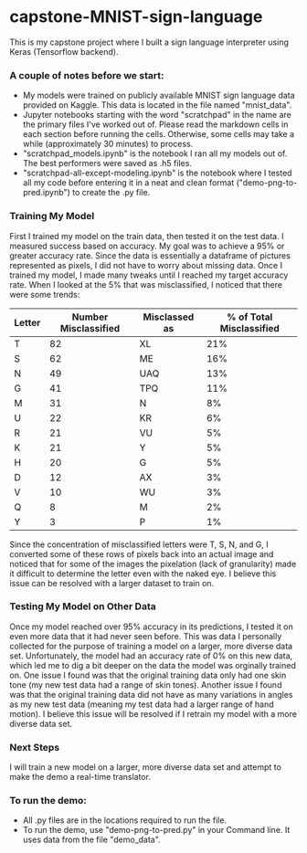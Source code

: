 # capstone-MNIST-sign-language
This is my capstone project where I built a sign language interpreter using Keras (Tensorflow backend).

### A couple of notes before we start:
- My models were trained on publicly available MNIST sign language data provided on Kaggle. This data is located in the file named "mnist_data".
- Jupyter notebooks starting with the word "scratchpad" in the name are the primary files I've worked out of. Please read the markdown cells in each section before running the cells. Otherwise, some cells may take a while (approximately 30 minutes) to process.
- "scratchpad_models.ipynb" is the notebook I ran all my models out of. The best performers were saved as .h5 files.
- "scratchpad-all-except-modeling.ipynb" is the notebook where I tested all my code before entering it in a neat and clean format ("demo-png-to-pred.ipynb") to create the .py file.

### Training My Model
First I trained my model on the train data, then tested it on the test data. I measured success based on accuracy. My goal was to achieve a 95% or greater accuracy rate. Since the data is essentially a dataframe of pictures represented as pixels, I did not have to worry about missing data. Once I trained my model, I made many tweaks until I reached my target accuracy rate. When I looked at the 5% that was misclassified, I noticed that there were some trends:

Letter	|Number Misclassified	|Misclassed as	|% of Total Misclassified
--- | --- | --- | ---
T	|82	|XL	|21%
S	|62	|ME	|16%
N	|49	|UAQ	|13%
G	|41	|TPQ	|11%
M	|31	|N	|8%
U |22	|KR	|6%
R	|21	|VU	|5%
K |21	|Y	|5%
H	|20	|G	|5%
D	|12	|AX	|3%
V	|10	|WU	|3%
Q	|8	|M	|2%
Y	|3	|P	|1%

Since the concentration of misclassified letters were T, S, N, and G, I converted some of these rows of pixels back into an actual image and noticed that for some of the images the pixelation (lack of granularity) made it difficult to determine the letter even with the naked eye. I believe this issue can be resolved with a larger dataset to train on. 

### Testing My Model on Other Data
Once my model reached over 95% accuracy in its predictions, I tested it on even more data that it had never seen before. This was data I personally collected for the purpose of training a model on a larger, more diverse data set. Unfortunately, the model had an accuracy rate of 0% on this new data, which led me to dig a bit deeper on the data the model was orginally trained on. One issue I found was that the original training data only had one skin tone (my new test data had a range of skin tones). Another issue I found was that the original training data did not have as many variations in angles as my new test data (meaning my test data had a larger range of hand motion). I believe this issue will be resolved if I retrain my model with a more diverse data set.

### Next Steps
I will train a new model on a larger, more diverse data set and attempt to make the demo a real-time translator.

### To run the demo:
- All .py files are in the locations required to run the file.
- To run the demo, use "demo-png-to-pred.py" in your Command line. It uses data from the file "demo_data".
